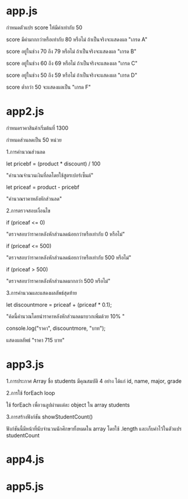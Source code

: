 # app.js
กำหนดตัวแปร score ให้มีค่าเท่ากับ 50


score มีค่ามากกว่าหรือเท่ากับ 80 หรือไม่ ถ้าเป็นจริงจะแสดงผล "เกรด A"

score อยู่ในช่วง 70 ถึง 79 หรือไม่ ถ้าเป็นจริงจะแสดงผล "เกรด B"

score อยู่ในช่วง 60 ถึง 69 หรือไม่ ถ้าเป็นจริงจะแสดงผล "เกรด C"

score อยู่ในช่วง 50 ถึง 59 หรือไม่ ถ้าเป็นจริงจะแสดงผล "เกรด D"

score ต่ำกว่า 50 จะแสดงผลเป็น "เกรด F"

# app2.js
กำหนดราคาสินค้าเริ่มต้นที่ 1300

กำหนดส่วนลดเป็น 50 หน่วย

1.การคำนวณส่วนลด

let pricebf = (product * discount) / 100

"คำนวณจำนวนเงินที่ลดโดยใช้สูตรเปอร์เซ็นต์"

let priceaf = product - pricebf

"คำนวณราคาหลังหักส่วนลด"

2.การตรวจสอบเงื่อนไข

if (priceaf <= 0)

"ตรวจสอบว่าราคาหลังหักส่วนลดน้อยกว่าหรือเท่ากับ 0 หรือไม่"

if (priceaf <= 500)

"ตรวจสอบว่าราคาหลังหักส่วนลดน้อยกว่าหรือเท่ากับ 500 หรือไม่"

if (priceaf > 500)

"ตรวจสอบว่าราคาหลังหักส่วนลดมากกว่า 500 หรือไม่"

3.การคำนวณและแสดงผลลัพธ์สุดท้าย

let discountmore = priceaf + (priceaf * 0.1);

"ค้ดนี้คำนวณโดยนำราคาหลังหักส่วนลดมาบวกเพิ่มด้วย 10% "

console.log("ราคา", discountmore, "บาท");

แสดงผลลัพธ์ "ราคา 715 บาท"

# app3.js

1.การประกาศ Array ชื่อ students มีคุณสมบัติ 4 อย่าง ได้แก่ id, name, major, grade

2.การใช้ forEach loop

ใช้ forEach เพื่อวนลูปผ่านแต่ละ object ใน array students

3.การสร้างฟังก์ชัน showStudentCount()
   
ฟังก์ชันนี้มีหน้าที่นับจำนวนนักศึกษาทั้งหมดใน array โดยใช้ .length และเก็บค่าไว้ในตัวแปร studentCount

# app4.js


# app5.js
